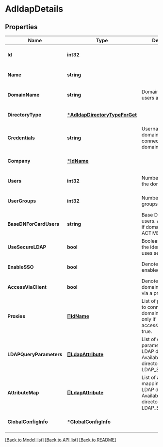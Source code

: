 # AdldapDetails

## Properties
Name | Type | Description | Notes
------------ | ------------- | ------------- | -------------
**Id** | **int32** |  | [optional] [default to null]
**Name** | **string** |  | [optional] [default to null]
**DomainName** | **string** | Domain to which the users are associated | [optional] [default to null]
**DirectoryType** | [***AdldapDirectoryTypeForGet**](ADLDAPDirectoryTypeForGet.md) |  | [optional] [default to null]
**Credentials** | **string** | Username of the domain user used to connect to the domain | [optional] [default to null]
**Company** | [***IdName**](IdName.md) |  | [optional] [default to null]
**Users** | **int32** | Number of users in the domain | [optional] [default to null]
**UserGroups** | **int32** | Number of user groups in the domain | [optional] [default to null]
**BaseDNForCardUsers** | **string** | Base DN for card users. Available only if domainType is ACTIVE_DIRECTORY. | [optional] [default to null]
**UseSecureLDAP** | **bool** | Boolean to indicate if the identity server uses secure LDAP | [optional] [default to null]
**EnableSSO** | **bool** | Denotes if SSO is enabled | [optional] [default to null]
**AccessViaClient** | **bool** | Denotes if the domain is accessed via a proxy | [optional] [default to null]
**Proxies** | [**[]IdName**](IdName.md) | List of proxies used to connect to the domain. Available only if accessViaClient is true. | [optional] [default to null]
**LDAPQueryParameters** | [**[]LdapAttribute**](LDAPAttribute.md) | List of query parameters for the LDAP domain. Available only if the directory type is LDAP_SERVER | [optional] [default to null]
**AttributeMap** | [**[]LdapAttribute**](LDAPAttribute.md) | List of attribute mappings for the LDAP domain. Available only if the directoryType is LDAP_SERVER. | [optional] [default to null]
**GlobalConfigInfo** | [***GlobalConfigInfo**](GlobalConfigInfo.md) |  | [optional] [default to null]

[[Back to Model list]](../README.md#documentation-for-models) [[Back to API list]](../README.md#documentation-for-api-endpoints) [[Back to README]](../README.md)

